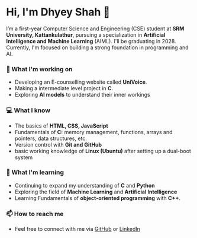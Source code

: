 # Hi, I'm Dhyey Shah 👋

I’m a first-year Computer Science and Engineering (CSE) student at **SRM University, Kattankulathur**, pursuing a specialization in **Artificial Intelligence and Machine Learning** (AIML). I'll be graduating in 2028. Currently, I'm focused on building a strong foundation in programming and AI.

### 🔭 What I'm working on
- Developing an E-counselling website called **UniVoice**.
- Making a intermediate level project in **C**.
- Exploring **AI models** to understand their inner workings

### 💻 What I know
- The basics of **HTML, CSS, JavaScript**
- Fundamentals of **C:** memory management, functions, arrays and pointers, data structures, etc.
- Version control with **Git and GitHub**
- basic working knowledge of **Linux (Ubuntu)** after setting up a dual-boot system

### 🌱 What I'm learning
- Continuing to expand my understanding of **C** and **Python**
- Exploring the field of **Machine Learning** and **Artificial Intelligence**
- Learning Fundamentals of **object-oriented programming** with **C++**.

### 📫 How to reach me
- Feel free to connect with me via [GitHub](https://github.com/DhyeyShah23) or [LinkedIn](https://www.linkedin.com/in/dhyey-shah-607273323/)


